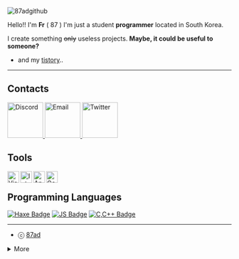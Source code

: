 ![87adgithub](https://user-images.githubusercontent.com/87123501/163676278-6a1247ff-6d8b-4e71-a848-e44057c8ef09.png)



Hello!! I'm **Fr** ( 87 ) I'm just a student **programmer** located in South Korea.

I create something ~~only~~ useless projects. **Maybe, it could be useful to someone?**

- and my [tistory](https://87adcf.tistory.com/)..
---

## Contacts
<p align="left">
<a href="mailto:87adisgod@gmail.com">
    <img src="https://user-images.githubusercontent.com/87123501/163698068-fb2cc365-ab95-4a70-9af6-55b0a50f4fa0.png" alt="Discord" width="80" height="80"/>
  </a>
<a href="https://discord.com/users/916597437228015656">
    <img src="https://user-images.githubusercontent.com/87123501/163698073-991445a2-3662-46ff-89de-5f0baf36d179.png" alt="Email" width="80" height="80"/>
  </a>
<a href="https://twitter.com/87AD_Studio">
    <img src="https://user-images.githubusercontent.com/87123501/163698296-3cceaf36-255b-462b-ba80-de19adabe127.png" alt="Twitter" width="80" height="80"/>
  </a>
</p>


## Tools
<img align="left" alt="Visual Studio Code" width="26px" src="https://i.imgur.com/LwSdAlE.png" />
<img align="left" alt="Intellj" width="26px" src="https://user-images.githubusercontent.com/87123501/163696274-601c1ef1-ab70-4752-a8fd-40bb0bf53875.png" />
<img align="left" alt="Android Studio" width="26px" src="https://user-images.githubusercontent.com/87123501/163696276-2ff655c4-fc88-48f3-b46e-f4677cf38dc3.png" />
<img align="left" alt="Godot Engine" width="26px" src="https://user-images.githubusercontent.com/87123501/163696452-34282476-90ea-4a96-81a5-b4e8e48c23c7.png" />
<br>

## Programming Languages
[![Haxe Badge](https://img.shields.io/badge/-haxe-EA8220?style=for-the-badge&labelColor=black&logo=haxe&logoColor=EA8220)](#) 
[![JS Badge](https://img.shields.io/badge/-Javascript-F0DB4F?style=for-the-badge&labelColor=black&logo=javascript&logoColor=F0DB4F)](#)
[![C,C++ Badge](https://img.shields.io/badge/-C,C++-035798?style=for-the-badge&labelColor=black&logo=c&logoColor=white)](#) 

---

- ⓒ [87ad](https://github.com/87ad)

<details>
<summary>More</summary>
  <br>
  
  ![Github State](https://github-readme-stats.vercel.app/api?username=87AD&show_icons=true&theme=midnight-purple)
  ![Top Languages](https://github-readme-stats.vercel.app/api/top-langs/?username=87ad&layout=compact&theme=midnight-purple)
  ![![Solved.ac Profile](http://mazassumnida.wtf/api/generate_badge?boj=87adisgod)](https://solved.ac/87adisgod)
    
</details>


